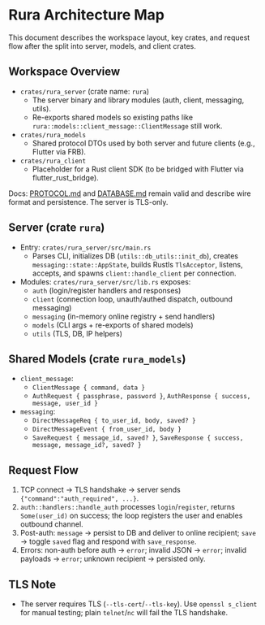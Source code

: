 # Rura Architecture Map

This document describes the workspace layout, key crates, and request flow after the split into server, models, and client crates.

## Workspace Overview
- `crates/rura_server` (crate name: `rura`)
  - The server binary and library modules (auth, client, messaging, utils).
  - Re-exports shared models so existing paths like `rura::models::client_message::ClientMessage` still work.
- `crates/rura_models`
  - Shared protocol DTOs used by both server and future clients (e.g., Flutter via FRB).
- `crates/rura_client`
  - Placeholder for a Rust client SDK (to be bridged with Flutter via flutter_rust_bridge).

Docs: [PROTOCOL.md](PROTOCOL.md) and [DATABASE.md](DATABASE.md) remain valid and describe wire format and persistence. The server is TLS-only.

## Server (crate `rura`)
- Entry: `crates/rura_server/src/main.rs`
  - Parses CLI, initializes DB (`utils::db_utils::init_db`), creates `messaging::state::AppState`, builds Rustls `TlsAcceptor`, listens, accepts, and spawns `client::handle_client` per connection.
- Modules: `crates/rura_server/src/lib.rs` exposes:
  - `auth` (login/register handlers and responses)
  - `client` (connection loop, unauth/authed dispatch, outbound messaging)
  - `messaging` (in-memory online registry + send handlers)
  - `models` (CLI args + re-exports of shared models)
  - `utils` (TLS, DB, IP helpers)

## Shared Models (crate `rura_models`)
- `client_message`:
  - `ClientMessage { command, data }`
  - `AuthRequest { passphrase, password }`, `AuthResponse { success, message, user_id }`
- `messaging`:
  - `DirectMessageReq { to_user_id, body, saved? }`
  - `DirectMessageEvent { from_user_id, body }`
  - `SaveRequest { message_id, saved? }`, `SaveResponse { success, message, message_id?, saved? }`

## Request Flow
1) TCP connect → TLS handshake → server sends `{"command":"auth_required", ...}`.
2) `auth::handlers::handle_auth` processes `login`/`register`, returns `Some(user_id)` on success; the loop registers the user and enables outbound channel.
3) Post-auth: `message` → persist to DB and deliver to online recipient; `save` → toggle `saved` flag and respond with `save_response`.
4) Errors: non-auth before auth → `error`; invalid JSON → `error`; invalid payloads → `error`; unknown recipient → persisted only.

## TLS Note
- The server requires TLS (`--tls-cert`/`--tls-key`). Use `openssl s_client` for manual testing; plain `telnet`/`nc` will fail the TLS handshake.
